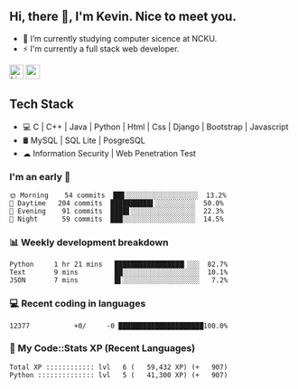 ## Hi, there 👋, I'm Kevin. Nice to meet you.

- 🌱 I’m currently studying computer sicence at NCKU.
- ⚡ I'm currently a full stack web developer.

<a href="https://www.linkedin.com/in/kevin12686/"><img alt="LinkedIn" src="https://img.shields.io/badge/linkedin%20-%230077B5.svg?&style=for-the-badge&logo=linkedin&logoColor=white" height=25></a>
<a href="https://www.instagram.com/kevin12686/"><img src="https://img.shields.io/badge/instagram-3f729b?&style=for-the-badge&logo=instagram&logoColor=white" height=25></a>

## Tech Stack

* 💻 C | C++ | Java | Python | Html | Css | Django | Bootstrap | Javascript
* 🛢️ MySQL | SQL Lite | PosgreSQL
* ☁ Information Security | Web Penetration Test

### I'm an early 🐤

<!-- early_bird start -->

```text
🌞 Morning    54 commits  ██▊░░░░░░░░░░░░░░░░░░  13.2%
🌆 Daytime   204 commits  ██████████▌░░░░░░░░░░  50.0%
🌃 Evening    91 commits  ████▋░░░░░░░░░░░░░░░░  22.3%
🌙 Night      59 commits  ███░░░░░░░░░░░░░░░░░░  14.5%
```

<!-- early_bird end -->

### 📊 Weekly development breakdown

<!-- code_time start -->

```text
Python     1 hr 21 mins   █████████████████▎░░░  82.7%
Text       9 mins         ██░░░░░░░░░░░░░░░░░░░  10.1%
JSON       7 mins         █▌░░░░░░░░░░░░░░░░░░░   7.2%
```

<!-- code_time end -->

### 💻 Recent coding in languages

<!-- code_diff start -->

```text
12377           +0/     -0 █████████████████████100.0%
```

<!-- code_diff end -->

### 🧰 My Code::Stats XP (Recent Languages)

<!-- codestats start -->

```text
Total XP :::::::::::: lvl   6 (   59,432 XP) (+   907)
Python :::::::::::::: lvl   5 (   41,300 XP) (+   907)
```

<!-- codestats end -->
